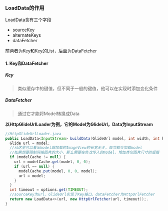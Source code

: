 ### LoadData的作用

LoadData含有三个字段

- sourceKey
- alternateKeys
- dataFetcher

前两者为Key和Key的List，后面为DataFetcher

#### 1. Key和DataFetcher

##### Key

> 类似缓存中的键值，但不同于一般的键值，他可以在实现时添加变化条件

##### DataFetcher

> 通过它才能将Model转换成Data

**以HttpGlideUrlLoader为例，它的Model为GlideUrl，Data为InputStream**

```java
//HttpGlideUrlLoader.java
public LoadData<InputStream> buildData(GlideUrl model, int width, int height) {
  Glide url = model;
  //从这里可以看出model跟加载的ImageView的长宽无关，每次都会加载model
  //如果想要限制网络图片的大小，那么需要在修改传入的model，增加类似图片尺寸的后缀
  if (modelCache != null) {
    url = modelCache.get(model, 0, 0);
    if (url == null) {
      modelCache.put(model, 0, 0, model);
      url = model;
    }
  }
  int timeout = options.get(TIMEOUT);
  //sourceKey为url，GlideUrl实现了Key接口，dataFetcher为HttpUrlFetcher
  return new LoadData<>(url, new HttpUrlFetcher(url, timeout));.
}
```


